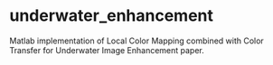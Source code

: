 # underwater_enhancement
Matlab implementation of Local Color Mapping combined with Color Transfer for Underwater Image Enhancement paper.
